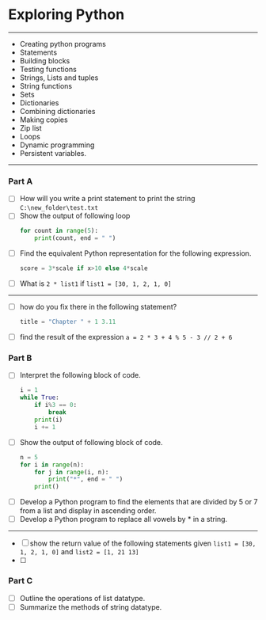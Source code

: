 # Exploring Python
---
- Creating python programs
- Statements
- Building blocks
- Testing functions
- Strings, Lists and tuples
- String functions
- Sets
- Dictionaries
- Combining dictionaries
- Making copies
- Zip list
- Loops
- Dynamic programming
- Persistent variables.
---
### Part A
- [ ] How will you write a print statement to print the string
	`C:\new_folder\test.txt`
- [ ] Show the output of following loop
	```python
	for count in range(5):
		print(count, end = " ")
	```
- [ ] Find the equivalent Python representation for the following expression.
	```python
	score = 3*scale if x>10 else 4*scale
	```
- [ ] What is `2 * list1` if `list1 = [30, 1, 2, 1, 0]`
---
- [ ] how do you fix there in the following statement? 
	```php
	title = "Chapter " + 1 3.11
	```
- [ ] find the result of the expression `a = 2 * 3 + 4 % 5 - 3 // 2 + 6`


### Part B
- [ ] Interpret the following block of code.
	```python
	i = 1
	while True:
		if i%3 == 0:
			break
		print(i)
		i += 1
	```
- [ ] Show the output of following block of code.
	```python
	n = 5
	for i in range(n):
		for j in range(i, n):
			print("*", end = " ")
		print()
	```
- [ ] Develop a Python program to find the elements that are divided by 5 or 7 from a list and display in ascending order.
- [ ] Develop a Python program to replace all vowels by * in a string.
---
- [ ] show the return value of the following statements given `list1 = [30, 1, 2, 1, 0]` and `list2 = [1, 21 13]`
- [ ] 


### Part C
- [ ] Outline the operations of list datatype.
- [ ] Summarize the methods of string datatype.